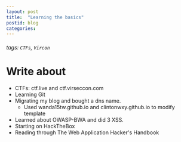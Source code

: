 ```yaml
---
layout: post
title:  "Learning the basics"
postid: blog
categories: 
---
```



###### tags: `CTFs`, `Vircon`

# Write about
* CTFs: ctf.live and ctf.virseccon.com
* Learning Git
* Migrating my blog and bought a dns name.
    * Used wanda15tw.github.io and clintonwxy.github.io to modify template
* Learned about OWASP-BWA and did 3 XSS.
* Starting on HackTheBox
* Reading through The Web Application Hacker's Handbook